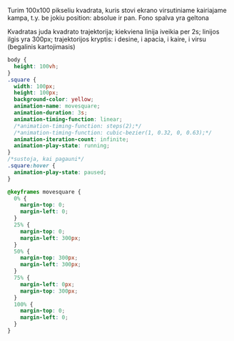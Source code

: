 Turim 100x100 pikseliu kvadrata, kuris stovi ekrano virsutiniame kairiajame kampa, t.y. be jokiu position: absolue ir pan. Fono spalva yra geltona

Kvadratas juda kvadrato trajektorija; kiekviena linija iveikia per 2s; linijos ilgis yra 300px; trajektorijos kryptis: i desine, i apacia, i kaire, i virsu (begalinis kartojimasis)

```css
body {
  height: 100vh;
}
.square {
  width: 100px;
  height: 100px;
  background-color: yellow;
  animation-name: movesquare;
  animation-duration: 3s;
  animation-timing-function: linear;
  /*animation-timing-function: steps(2);*/
  /*animation-timing-function: cubic-bezier(1, 0.32, 0, 0.63);*/
  animation-iteration-count: infinite;
  animation-play-state: running;
}
/*sustoja, kai pagauni*/
.square:hover {
  animation-play-state: paused;
}

@keyframes movesquare {
  0% {
    margin-top: 0;
    margin-left: 0;
  }
  25% {
    margin-top: 0;
    margin-left: 300px;
  }
  50% {
    margin-top: 300px;
    margin-left: 300px;
  }
  75% {
    margin-left: 0px;
    margin-top: 300px;
  }
  100% {
    margin-top: 0;
    margin-left: 0;
  }
}
```
